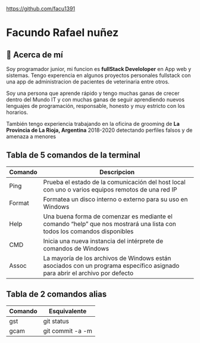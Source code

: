https://github.com/facu1391

# Facundo Rafael nuñez

## 🚀 Acerca de mí

Soy programador junior, mi funcion es **fullStack Develoloper** en App web y sistemas. Tengo experencia en algunos proyectos personales fullstack con una app de administracion de pacientes de veterinaria entre otros.

Soy una persona que aprende rápido y tengo muchas ganas de crecer dentro del Mundo IT y con muchas ganas de seguir aprendiendo nuevos lenguajes de programación, responsable, honesto y muy estricto con los horarios.

También tengo experiencia trabajando en la oficina de grooming de **La Provincia de La Rioja, Argentina** 2018-2020 detectando perfiles falsos y de amenaza a menores

## Tabla de 5 comandos de la terminal

| Comando | Descripcion |
| ------ | ------ |
| Ping | Prueba el estado de la comunicación del host local con uno o varios equipos remotos de una red IP | 
| Format | Formatea un disco interno o externo para su uso en Windows | 
|Help | Una buena forma de comenzar es mediante el comando “help” que nos mostrará una lista con todos los comandos disponibles | 
| CMD |  Inicia una nueva instancia del intérprete de comandos de Windows | 
| Assoc | La mayoría de los archivos de Windows están asociados con un programa específico asignado para abrir el archivo por defecto | 

## Tabla de 2 comandos alias
| Comando | Esquivalente |
| ------ | ------ |
| gst | git status | 
| gcam | git commit -a -m | 